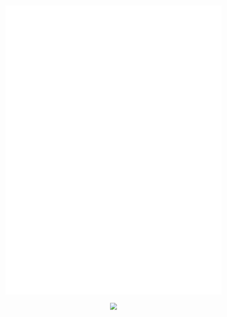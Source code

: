 <p align="center"><img src="/github-metrics.svg" alt="Metrics" width="800"></p>
<div align="center"><img src="https://github-readme-stats.vercel.app/api?username=Eddie-Wang1120&show_icons=true&count_private=true&hide_border=true" align="center" /></div>
